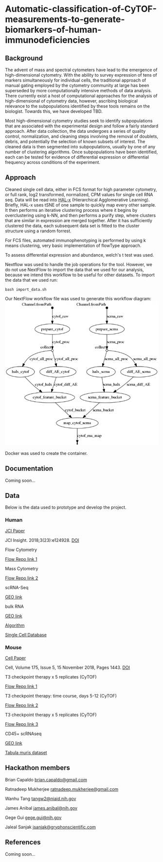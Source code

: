 # Automatic-classification-of-CyTOF-measurements-to-generate-biomarkers-of-human-immunodeficiencies

## Background

The advent of mass and spectral cytometers have lead to the emergence of high-dimensional cytometry. With the ability to survey expression of tens of markers simultaneously for individual cells, the traditional approach of manual gating employed by the cytometry community at large has been superseded  by more computationally intensive methods of data analysis. There currently exist a host of computational approaches for the analysis of high-dimensional of cytometry data, however, ascribing biological relevance to the subpopulations identified by these tools remains on the biologist. Towards this, we have developed TBD.

Most high-dimensional cytometry studies seek to identify subpopulations that are associated with the experimental design and follow a fairly standard approach. After data collection, the data undergoes a series of quality control, normalization, and cleaning steps involving the removal of doublets, debris, and potentially the selection of known subsets of interest. The cleaned data is then segmented into subpopulations, usually by one of any number of clustering algorithms. Once subpopulations have been identified, each can be tested for evidence of differential expression or differential frequency across conditions of the experiment.  

## Approach

Cleaned single cell data, either in FCS format for high parameter cytometry, or full rank, log2 transformed, normalized, CPM values for single cell RNA seq. Data will be read into [HAL-x](https://pypi.org/project/hal-x/) (Hierarchical Agglomerative Learning). Briefly, HAL-x uses tSNE of one sample to quickly map every other sample. It then performs an iterative clustering process where it begins by overclustering using k-NN, and then performs a purify step, where clusters that are similar in expression are merged together. After it has sufficiently clustered the data, each subsequent data set is fitted to the cluster structure using a random forrest. 

For FCS files, automated immunophenotyping is performed by using k means clustering, very basic implementation of flowType approach. 

To assess differential expression and abundance, welch's t test was used.

Nextflow was used to handle the job operations for the tool. However, we do not use NextFlow to import the data that we used for our analysis, because we intend this workflow to be useful for other datasets. To import the data that we used run:

```
bash import_data.sh
```

Our NextFlow workflow file was used to generate this workflow diagram: ![](flowchart.png)

Docker was used to create the container. 

## Documentation

Coming soon...

## Data

Below is the data used to prototype and develop the project.

### Human

[JCI Paper](https://insight.jci.org/articles/view/124928#sd)

JCI Insight. 2018;3(23):e124928. [DOI](https://doi.org/10.1172/jci.insight.124928)

Flow Cytometry

[Flow Repo link 1](http://flowrepository.org/id/FR-FCM-ZYQ9)

Mass Cytometry

[Flow Repo link 2](http://flowrepository.org/id/FR-FCM-ZYQB)

scRNA-Seq

[GEO link](https://www.ncbi.nlm.nih.gov/geo/query/acc.cgi?acc=GSE120221)

bulk RNA

[GEO link](https://www.ncbi.nlm.nih.gov/geo/query/acc.cgi?acc=GSE120446)

[Algorithm](https://pypi.org/project/hal-x/#description)

[Single Cell Database](http://imlspenticton.uzh.ch:3838/conquer/)

### Mouse

[Cell Paper](https://www.sciencedirect.com/science/article/pii/S009286741831242X?via%3Dihub)

Cell, Volume 175, Issue 5, 15 November 2018, Pages 1443. [DOI](https://doi.org/10.1016/j.cell.2018.09.030)

T3 checkpoint therapy x 5 replicates (CyTOF)

[Flow Repo link 1](http://flowrepository.org/id/FR-FCM-ZYPM)

T3 checkpoint therapy: time course, days 5-12 (CyTOF)

[Flow Repo link 2](http://flowrepository.org/id/FR-FCM-ZYPN)

T3 checkpoint therapy x 5 replicates (CyTOF)

[Flow Repo link 3](http://flowrepository.org/id/FR-FCM-ZYPX)

CD45+ scRNAseq

[GEO link](https://www.ncbi.nlm.nih.gov/geo/query/acc.cgi?acc=GSE119352)

[Tabula muris dataset](https://tabula-muris.ds.czbiohub.org/)

## Hackathon members

Brian Capaldo brian.capaldo@gmail.com

Ratnadeep Mukherjee ratnadeep.mukherjee@gmail.com

Wanhu Tang tangw2@niaid.nih.gov

James Anibal james.anibal@nih.gov

Gege Gui gege.gui@nih.gov

Jaleal Sanjak jsanjak@gryphonscientific.com

## References

Coming soon...